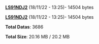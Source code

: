 [**LS91NDJ2**](/data/LS91NDJ2.txt) (18/11/22 - 13:25)- 14504 bytes

[**LS91NDJ2**](/data/LS91NDJ2.txt) (18/11/22 - 13:25)- 14504 bytes

**Total Datas**: 3686

**Total Size**: 20.16 MB / 20.2 MB